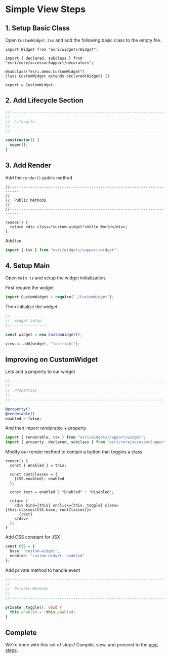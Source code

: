 # Simple View Steps

## 1. Setup Basic Class

Open `CustomWidget.tsx` and add the following basic class to the empty file.

```tsx
import Widget from "esri/widgets/Widget";

import { declared, subclass } from "esri/core/accessorSupport/decorators";

@subclass("esri.demo.CustomWidget")
class CustomWidget extends declared(Widget) {}

export = CustomWidget;
```

## 2. Add Lifecycle Section

```ts
//--------------------------------------------------------------------------
//
//  Lifecycle
//
//--------------------------------------------------------------------------

constructor() {
  super();
}
```

## 3. Add Render

Add the `render()` public method

```tsx
//--------------------------------------------------------------------------
//
//  Public Methods
//
//--------------------------------------------------------------------------

render() {
  return <div class="custom-widget">Hello World</div>;
}
```

Add tsx

```ts
import { tsx } from "esri/widgets/support/widget";
```

## 4. Setup Main

Open `main.ts` and setup the widget initialization.

First require the widget

```ts
import CustomWidget = require("./CustomWidget");
```

Then initialize the widget.

```ts
//----------------
//  widget setup
//----------------

const widget = new CustomWidget();

view.ui.add(widget, "top-right");
```

## Improving on CustomWidget

Lets add a property to our widget

```ts
//--------------------------------------------------------------------------
//
//  Properties
//
//--------------------------------------------------------------------------

@property()
@renderable()
enabled = false;
```

And then import renderable + property

```ts
import { renderable, tsx } from "esri/widgets/support/widget";
import { property, declared, subclass } from "esri/core/accessorSupport/decorators";
```

Modify our render method to contain a button that toggles a class

```tsx
render() {
  const { enabled } = this;

  const rootClasses = {
    [CSS.enabled]: enabled
  };

  const text = enabled ? "Enabled" : "Disabled";

  return (
    <div bind={this} onclick={this._toggle} class={this.classes(CSS.base, rootClasses)}>
      {text}
    </div>
  );
}
```

Add CSS constant for JSX

```ts
const CSS = {
  base: "custom-widget",
  enabled: "custom-widget--enabled"
};
```

Add private method to handle event

```ts
//--------------------------------------------------------------------------
//
//  Private Methods
//
//--------------------------------------------------------------------------

private _toggle(): void {
  this.enabled = !this.enabled;
}
```

## Complete

We're done with this set of steps! Compile, view, and proceed to the [next steps](../4-updated-view/STEPS.md).

